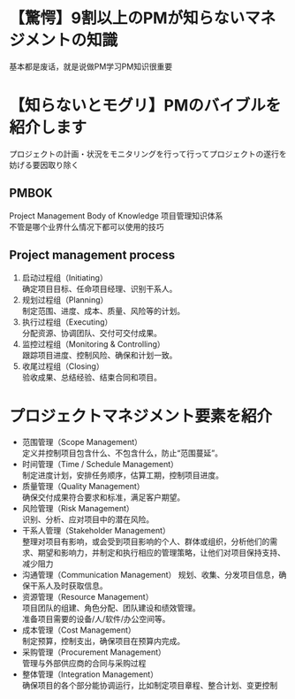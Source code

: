 # 【驚愕】9割以上のPMが知らないマネジメントの知識
基本都是废话，就是说做PM学习PM知识很重要  

# 【知らないとモグリ】PMのバイブルを紹介します
プロジェクトの計画・状況をモニタリングを行って行ってプロジェクトの遂行を妨げる要因取り除く  
## PMBOK
Project Management Body of Knowledge 项目管理知识体系  
不管是哪个业界什么情况下都可以使用的技巧  
## Project management process
1. 启动过程组（Initiating）  
   确定项目目标、任命项目经理、识别干系人。  
2. 规划过程组（Planning）  
   制定范围、进度、成本、质量、风险等的计划。  
3. 执行过程组（Executing）  
   分配资源、协调团队、交付可交付成果。  
4. 监控过程组（Monitoring & Controlling）  
   跟踪项目进度、控制风险、确保和计划一致。  
5. 收尾过程组（Closing）  
   验收成果、总结经验、结束合同和项目。  

# プロジェクトマネジメント要素を紹介
- 范围管理（Scope Management）  
  定义并控制项目包含什么、不包含什么，防止“范围蔓延”。  
- 时间管理（Time / Schedule Management）  
  制定进度计划，安排任务顺序，估算工期，控制项目进度。  
- 质量管理（Quality Management）  
  确保交付成果符合要求和标准，满足客户期望。  
- 风险管理（Risk Management）  
  识别、分析、应对项目中的潜在风险。  
- 干系人管理（Stakeholder Management）  
  整理对项目有影响，或会受到项目影响的个人、群体或组织，分析他们的需求、期望和影响力，并制定和执行相应的管理策略，让他们对项目保持支持、减少阻力  
- 沟通管理（Communication Management） 
  规划、收集、分发项目信息，确保干系人及时获取信息。  
- 资源管理（Resource Management）  
  项目团队的组建、角色分配、团队建设和绩效管理。  
  准备项目需要的设备/人/软件/办公空间等。  
- 成本管理（Cost Management）  
  制定预算，控制支出，确保项目在预算内完成。    
- 采购管理（Procurement Management）  
  管理与外部供应商的合同与采购过程  
- 整体管理（Integration Management）  
  确保项目的各个部分能协调运行，比如制定项目章程、整合计划、变更控制  

